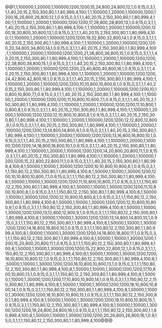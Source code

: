 @@1,1,100000,1,20000,1,100000,1200,1200,15,24,800,24,800,12,1,0.9,15,0,3,1,1,1,40,20,15,2,150,300,80,1.1,80,999,4,100;1,1,100000,1,20000,1,100000,1200,1200,16,26,800,26,800,12,1,0.9,15,0,3,1,1,1,40,20,15,2,150,300,80,1.1,80,999,4,100;1,1,100000,1,20000,1,100000,1200,1200,17,28,800,28,800,13,1,0.9,15,0,3,1,1,1,40,20,15,2,150,300,80,1.1,80,999,4,100;1,1,100000,1,20000,1,100000,1200,1200,18,30,800,30,800,13,1,0.9,15,0,3,1,1,1,40,20,15,2,150,300,80,1.1,80,999,4,100;1,1,100000,1,20000,1,100000,1200,1200,19,32,800,32,800,14,1,0.9,15,0,3,1,1,1,40,20,15,2,150,300,80,1.1,80,999,4,100;1,1,100000,1,20000,1,100000,1200,1200,20,34,800,34,800,14,1,0.9,15,0,3,1,1,1,40,20,15,2,150,300,80,1.1,80,999,4,100;1,1,100000,1,20000,1,100000,1200,1200,21,36,800,36,800,15,1,0.9,15,0,3,1,1,1,40,20,15,2,150,300,80,1.1,80,999,4,100;1,1,100000,1,20000,1,100000,1200,1200,22,38,800,38,800,15,1,0.9,15,0,3,1,1,1,40,20,15,2,150,300,80,1.1,80,999,4,100;1,1,100000,1,20000,1,100000,1200,1200,23,40,800,40,800,16,1,0.9,15,0,3,1,1,1,40,20,15,2,150,300,80,1.1,80,999,4,100;1,1,100000,1,20000,1,100000,1200,1200,24,42,800,42,800,16,1,0.9,15,0,3,1,1,1,40,20,15,2,150,300,80,1.1,80,999,4,100;1,1,100000,1,20000,1,100000,1200,1200,10,10,800,10,800,6,1,0.9,15,0,3,1,1,1,40,20,15,2,150,300,80,1.1,80,999,4,100;1,1,100000,1,20000,1,100000,1200,1200,10,10,800,10,800,7,1,0.9,15,0,3,1,1,1,40,20,15,2,150,300,80,1.1,80,999,4,100;1,1,100000,1,20000,1,100000,1200,1200,11,10,800,10,800,7,1,0.9,15,0,3,1,1,1,40,20,15,2,150,300,80,1.1,80,999,4,100;1,1,100000,1,20000,1,100000,1200,1200,11,10,800,10,800,8,1,0.9,15,0,3,1,1,1,40,20,15,2,150,300,80,1.1,80,999,4,100;1,1,100000,1,20000,1,100000,1200,1200,12,10,800,10,800,8,1,0.9,15,0,3,1,1,1,40,20,15,2,150,300,80,1.1,80,999,4,100;1,1,100000,1,20000,1,100000,1200,1200,12,12,800,12,800,9,1,0.9,15,0,3,1,1,1,40,20,15,2,150,300,80,1.1,80,999,4,100;1,1,100000,1,20000,1,100000,1200,1200,13,14,800,14,800,9,1,0.9,15,0,3,1,1,1,40,20,15,2,150,300,80,1.1,80,999,4,100;1,1,100000,1,20000,1,100000,1200,1200,13,16,800,16,800,10,1,0.9,15,0,3,1,1,1,40,20,15,2,150,300,80,1.1,80,999,4,100;1,1,100000,1,20000,1,100000,1200,1200,14,18,800,18,800,10,1,0.9,15,0,3,1,1,1,40,20,15,2,150,300,80,1.1,80,999,4,100;1,1,100000,1,20000,1,100000,1200,1200,14,20,800,20,800,11,1,0.9,15,0,3,1,1,1,40,20,15,2,150,300,80,1.1,80,999,4,100;1,1,100000,1,20000,1,100000,1200,1200,15,22,800,22,800,11,1,0.9,15,0,3,1,1,1,40,20,15,2,150,300,80,1.1,80,999,4,100;8,1,50000,1,10000,1,30000,1200,1200,10,10,800,10,800,6,1,0.9,15,0,3,1,1,1,150,80,12,2,150,300,80,1.1,80,999,4,100;8,1,50000,1,10000,1,30000,1200,1200,10,10,800,10,800,7,1,0.9,15,0,3,1,1,1,150,80,12,2,150,300,80,1.1,80,999,4,100;8,1,50000,1,10000,1,30000,1200,1200,11,10,800,10,800,7,1,0.9,15,0,3,1,1,1,150,80,12,2,150,300,80,1.1,80,999,4,100;8,1,50000,1,10000,1,30000,1200,1200,11,10,800,10,800,8,1,0.9,15,0,3,1,1,1,150,80,12,2,150,300,80,1.1,80,999,4,100;8,1,50000,1,10000,1,30000,1200,1200,12,10,800,10,800,8,1,0.9,15,0,3,1,1,1,150,80,12,2,150,300,80,1.1,80,999,4,100;8,1,50000,1,10000,1,30000,1200,1200,12,10,800,10,800,9,1,0.9,15,0,3,1,1,1,150,80,12,2,150,300,80,1.1,80,999,4,100;8,1,50000,1,10000,1,30000,1200,1200,13,12,800,12,800,9,1,0.9,15,0,3,1,1,1,150,80,12,2,150,300,80,1.1,80,999,4,100;8,1,50000,1,10000,1,30000,1200,1200,13,14,800,14,800,10,1,0.9,15,0,3,1,1,1,150,80,12,2,150,300,80,1.1,80,999,4,100;8,1,50000,1,10000,1,30000,1200,1200,14,16,800,16,800,10,1,0.9,15,0,3,1,1,1,150,80,12,2,150,300,80,1.1,80,999,4,100;8,1,50000,1,10000,1,30000,1200,1200,14,18,800,18,800,11,1,0.9,15,0,3,1,1,1,150,80,12,2,150,300,80,1.1,80,999,4,100;8,1,50000,1,10000,1,30000,1200,1200,15,20,800,20,800,11,1,0.9,15,0,3,1,1,1,150,80,12,2,150,300,80,1.1,80,999,4,100;8,1,50000,1,10000,1,30000,1200,1200,15,22,800,22,800,12,1,0.9,15,0,3,1,1,1,150,80,12,2,150,300,80,1.1,80,999,4,100;8,1,50000,1,10000,1,30000,1200,1200,16,10,800,10,800,12,1,0.9,15,0,3,1,1,1,150,80,12,2,150,300,80,1.1,80,999,4,100;8,1,50000,1,10000,1,30000,1200,1200,16,10,800,10,800,13,1,0.9,15,0,3,1,1,1,150,80,12,2,150,300,80,1.1,80,999,4,100;8,1,50000,1,10000,1,30000,1200,1200,17,10,800,10,800,13,1,0.9,15,0,3,1,1,1,150,80,12,2,150,300,80,1.1,80,999,4,100;8,1,50000,1,10000,1,30000,1200,1200,17,10,800,10,800,14,1,0.9,15,0,3,1,1,1,150,80,12,2,150,300,80,1.1,80,999,4,100;8,1,50000,1,10000,1,30000,1200,1200,18,10,800,10,800,14,1,0.9,15,0,3,1,1,1,150,80,12,2,150,300,80,1.1,80,999,4,100;8,1,50000,1,10000,1,30000,1200,1200,18,10,800,10,800,15,1,0.9,15,0,3,1,1,1,150,80,12,2,150,300,80,1.1,80,999,4,100;8,1,50000,1,10000,1,30000,1200,1200,19,10,800,10,800,15,1,0.9,15,0,3,1,1,1,150,80,12,2,150,300,80,1.1,80,999,4,100;8,1,50000,1,10000,1,30000,1200,1200,19,24,800,24,800,16,1,0.9,15,0,3,1,1,1,150,80,12,2,150,300,80,1.1,80,999,4,100;8,1,50000,1,10000,1,30000,1200,1200,20,26,800,26,800,16,1,0.9,15,0,3,1,1,1,150,80,12,2,150,300,80,1.1,80,999,4,100@@@
